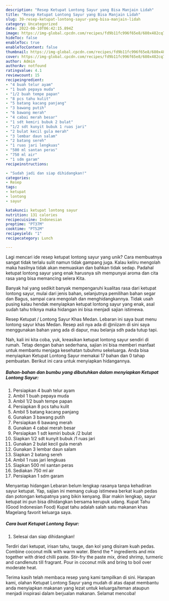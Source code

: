 ```yaml
---
description: "Resep Ketupat Lontong Sayur yang Bisa Manjain Lidah"
title: "Resep Ketupat Lontong Sayur yang Bisa Manjain Lidah"
slug: 39-resep-ketupat-lontong-sayur-yang-bisa-manjain-lidah
category: Uncategorized
date: 2022-08-10T06:42:15.894Z
image: https://img-global.cpcdn.com/recipes/fd9b11fc996f65e8/680x482cq70/ketupat-lontong-sayur-foto-resep-utama.jpg
hideToc: false
enableToc: true
enableTocContent: false
thumbnail: https://img-global.cpcdn.com/recipes/fd9b11fc996f65e8/680x482cq70/ketupat-lontong-sayur-foto-resep-utama.jpg
cover: https://img-global.cpcdn.com/recipes/fd9b11fc996f65e8/680x482cq70/ketupat-lontong-sayur-foto-resep-utama.jpg
author: Admin
authorAv: notfound
ratingvalue: 4.1
reviewcount: 15
recipeingredient:
- "4 buah telur ayam"
- "1 buah pepaya muda"
- "1/2 buah tempe papan"
- "8 pcs tahu kulit"
- "5 batang kacang panjang"
- "3 bawang putih"
- "6 bawang merah"
- "4 cabai merah besar"
- "1 sdt kemiri bubuk 2 bulat"
- "1/2 sdt kunyit bubuk 1 ruas jari"
- "2 bulat kecil gula merah"
- "3 lembar daun salam"
- "2 batang sereh"
- "1 ruas jari lengkuas"
- "500 ml santan peras"
- "750 ml air"
- "1 sdm garam"
recipeinstructions:

- "Sudah jadi dan siap dihidangkan!"
categories:
- Resep
tags:
- ketupat
- lontong
- sayur

katakunci: ketupat lontong sayur 
nutrition: 131 calories
recipecuisine: Indonesian
preptime: "PT37M"
cooktime: "PT52M"
recipeyield: "1"
recipecategory: Lunch

---
```





Lagi mencari ide resep ketupat lontong sayur yang unik? Cara membuatnya sangat tidak terlalu sulit namun tidak gampang juga. Kalau keliru mengolah maka hasilnya tidak akan memuaskan dan bahkan tidak sedap. Padahal ketupat lontong sayur yang enak harusnya sih mempunyai aroma dan cita rasa yang bisa memancing selera Kita.





Banyak hal yang sedikit banyak mempengaruhi kualitas rasa dari ketupat lontong sayur, mulai dari jenis bahan, selanjutnya pemilihan bahan segar dan Bagus, sampai cara mengolah dan menghidangkannya. Tidak usah pusing kalau hendak menyiapkan ketupat lontong sayur yang enak,      asal sudah tahu triknya maka hidangan ini bisa menjadi sajian istimewa.














Resep Ketupat / Lontong Sayur Khas Medan. Lebaran ini saya buat menu lontong sayur khas Medan. Resep asli nya ada di @niizam di sini saya menggunakan bahan yang ada di dapur, mau belanja sdh pada tutup tapi.






Nah, kali ini kita coba, yuk, kreasikan ketupat lontong sayur sendiri di rumah. Tetap dengan bahan sederhana, sajian ini bisa memberi manfaat untuk membantu menjaga kesehatan tubuhmu sekeluarga. Anda bisa menyiapkan Ketupat Lontong Sayur memakai 17 bahan dan 0 tahap pembuatan. Berikut ini cara untuk menyiapkan hidangannya.

<!--inarticleads1-->

##### Bahan-bahan dan bumbu yang dibutuhkan dalam menyiapkan Ketupat Lontong Sayur:

1. Persiapkan 4 buah telur ayam
1. Ambil 1 buah pepaya muda
1. Ambil 1/2 buah tempe papan
1. Persiapkan 8 pcs tahu kulit
1. Ambil 5 batang kacang panjang
1. Gunakan 3 bawang putih
1. Persiapkan 6 bawang merah
1. Gunakan 4 cabai merah besar
1. Persiapkan 1 sdt kemiri bubuk /2 bulat
1. Siapkan 1/2 sdt kunyit bubuk /1 ruas jari
1. Gunakan 2 bulat kecil gula merah
1. Gunakan 3 lembar daun salam
1. Siapkan 2 batang sereh
1. Ambil 1 ruas jari lengkuas
1. Siapkan 500 ml santan peras
1. Sediakan 750 ml air
1. Persiapkan 1 sdm garam


Menyantap hidangan Lebaran belum lengkap rasanya tanpa kehadiran sayur ketupat. Yap, sajian ini memang cukup istimewa berkat kuah pedas dan potongan ketupatnya yang bikin kenyang. Biar makin lengkap, sayur ketupat ini pun bisa dihidangkan bersama kerupuk udang. Kupat Tahu (Good Indonesian Food) Kupat tahu adalah salah satu makanan khas Magelang favorit keluarga saya. 

<!--inarticleads2-->

##### Cara buat Ketupat Lontong Sayur:


1. Selesai dan siap dihidangkan!

Terdiri dari ketupat, irisan tahu, tauge, dan kol yang disiram kuah pedas. Combine coconut milk with warm water. Blend the * ingredients and mix together with dried chilli paste. Stir-fry the paste mix, dried shrimp, turmeric and candlenuts till fragrant. Pour in coconut milk and bring to boil over moderate heat. 

Terima kasih telah membaca resep yang kami tampilkan di sini. Harapan kami, olahan Ketupat Lontong Sayur yang mudah di atas dapat membantu anda menyiapkan makanan yang lezat untuk keluarga/teman ataupun menjadi inspirasi dalam berjualan makanan. Selamat mencoba!
